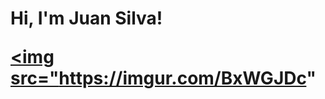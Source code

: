 <h1>Hi, I'm Juan Silva! <br/><a href="https://github.com/jasilva108"</a> 
  
<img src="https://imgur.com/BxWGJDc"
